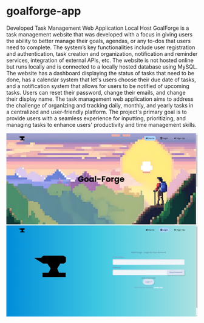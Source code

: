 # goalforge-app
Developed Task Management Web Application Local Host
GoalForge is a task management website that was developed with a focus in giving users the ability to better manage their goals, agendas, or any to-dos that users need to complete.
The system’s key functionalities include user registration and authentication, task creation and organization, notification and reminder services, integration of external APIs, etc.
The website is not hosted online but runs locally and is connected to a locally hosted database using MySQL.
The website has a dashboard displaying the status of tasks that need to be done, has a calendar system that let's users choose their due date of tasks, and a notification system that allows for users
to be notified of upcoming tasks.
Users can reset their password, change their emails, and change their display name.
The task management web application aims to address the challenge of organizing and tracking daily, monthly, and yearly tasks in a centralized and user-friendly platform. The project's primary goal is to provide users with a seamless experience for inputting, prioritizing, and managing tasks to enhance users' productivity and time management skills. 


![alt text](https://github.com/alexstudent13/goalforge-app/blob/main/GoalForge%20Pictures/unnamed.png) ![alt text](https://github.com/alexstudent13/goalforge-app/blob/main/GoalForge%20Pictures/unnamed%20(1).png) 

